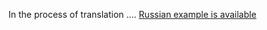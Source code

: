 In the process of translation .... [Russian example is available](https://github.com/mmasiukevich/service-bus/blob/master/doc/ru_sagas.md)